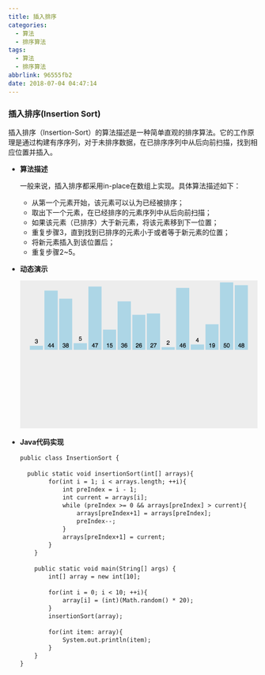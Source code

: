 ```yaml
---
title: 插入排序
categories:
  - 算法
  - 排序算法
tags:
  - 算法
  - 排序算法
abbrlink: 96555fb2
date: 2018-07-04 04:47:14
---
```

### 插入排序(Insertion Sort)

插入排序（Insertion-Sort）的算法描述是一种简单直观的排序算法。它的工作原理是通过构建有序序列，对于未排序数据，在已排序序列中从后向前扫描，找到相应位置并插入。

- **算法描述**

  一般来说，插入排序都采用in-place在数组上实现。具体算法描述如下：

  - 从第一个元素开始，该元素可以认为已经被排序；
  - 取出下一个元素，在已经排序的元素序列中从后向前扫描；
  - 如果该元素（已排序）大于新元素，将该元素移到下一位置；
  - 重复步骤3，直到找到已排序的元素小于或者等于新元素的位置；
  - 将新元素插入到该位置后；
  - 重复步骤2~5。

- **动态演示**

  ![图解](https://github.com/mxsm/document/blob/master/image/arithmetic/sort/%E6%8F%92%E5%85%A5%E6%8E%92%E5%BA%8F%E5%8A%A8%E6%80%81%E5%9B%BE.gif?raw=true)

- **Java代码实现**

  ```
  public class InsertionSort {
  
    public static void insertionSort(int[] arrays){
          for(int i = 1; i < arrays.length; ++i){
              int preIndex = i - 1;
              int current = arrays[i];
              while (preIndex >= 0 && arrays[preIndex] > current){
                  arrays[preIndex+1] = arrays[preIndex];
                  preIndex--;
              }
              arrays[preIndex+1] = current;
          }
      }
  
      public static void main(String[] args) {
          int[] array = new int[10];
  
          for(int i = 0; i < 10; ++i){
              array[i] = (int)(Math.random() * 20);
          }
          insertionSort(array);
  
          for(int item: array){
              System.out.println(item);
          }
      }
  }
  ```
  
  